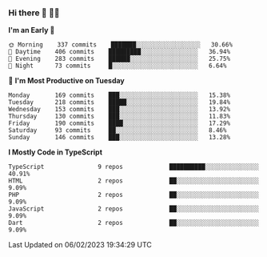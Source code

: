 ### Hi there 👋 🧑‍💻



<!--START_SECTION:waka-->
**I'm an Early 🐤** 

```text
🌞 Morning    337 commits    ███████░░░░░░░░░░░░░░░░░░   30.66% 
🌆 Daytime    406 commits    █████████░░░░░░░░░░░░░░░░   36.94% 
🌃 Evening    283 commits    ██████░░░░░░░░░░░░░░░░░░░   25.75% 
🌙 Night      73 commits     █░░░░░░░░░░░░░░░░░░░░░░░░   6.64%

```
📅 **I'm Most Productive on Tuesday** 

```text
Monday       169 commits    ███░░░░░░░░░░░░░░░░░░░░░░   15.38% 
Tuesday      218 commits    █████░░░░░░░░░░░░░░░░░░░░   19.84% 
Wednesday    153 commits    ███░░░░░░░░░░░░░░░░░░░░░░   13.92% 
Thursday     130 commits    ███░░░░░░░░░░░░░░░░░░░░░░   11.83% 
Friday       190 commits    ████░░░░░░░░░░░░░░░░░░░░░   17.29% 
Saturday     93 commits     ██░░░░░░░░░░░░░░░░░░░░░░░   8.46% 
Sunday       146 commits    ███░░░░░░░░░░░░░░░░░░░░░░   13.28%

```


**I Mostly Code in TypeScript** 

```text
TypeScript               9 repos             ██████████░░░░░░░░░░░░░░░   40.91% 
HTML                     2 repos             ██░░░░░░░░░░░░░░░░░░░░░░░   9.09% 
PHP                      2 repos             ██░░░░░░░░░░░░░░░░░░░░░░░   9.09% 
JavaScript               2 repos             ██░░░░░░░░░░░░░░░░░░░░░░░   9.09% 
Dart                     2 repos             ██░░░░░░░░░░░░░░░░░░░░░░░   9.09%

```



 Last Updated on 06/02/2023 19:34:29 UTC
<!--END_SECTION:waka-->


